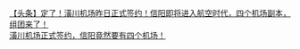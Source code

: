   
[【头条】定了！潢川机场昨日正式签约！信阳即将进入航空时代，四个机场副本，组团来了！](http://www.dianyue.me/archives/121/shr44kgg01fzj2li/)  
[潢川机场正式签约，信阳竟然要有四个机场！](http://www.dianyue.me/archives/372/ypg3qxgcm0lcg9df/)